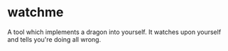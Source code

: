 watchme
=======

A tool which implements a dragon into yourself. It watches upon yourself and tells you're doing all wrong.
